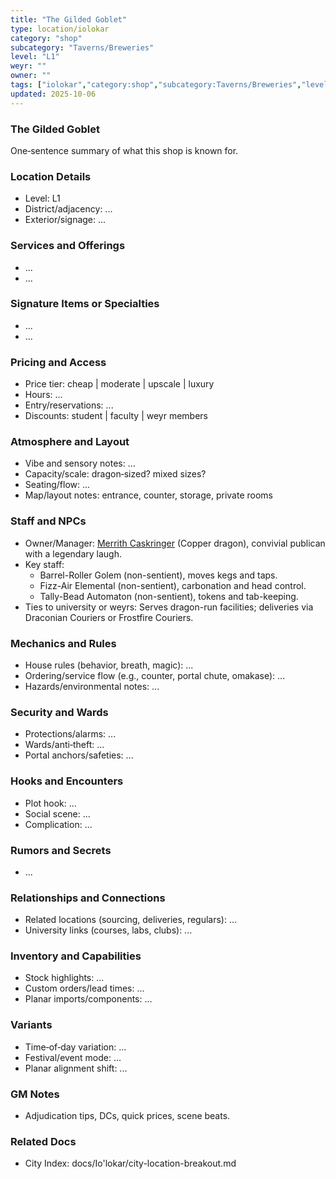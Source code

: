 ```yaml
---
title: "The Gilded Goblet"
type: location/iolokar
category: "shop"
subcategory: "Taverns/Breweries"
level: "L1"
weyr: ""
owner: ""
tags: ["iolokar","category:shop","subcategory:Taverns/Breweries","level:L1"]
updated: 2025-10-06
---
```

### The Gilded Goblet

One‑sentence summary of what this shop is known for.

### Location Details

- Level: L1
- District/adjacency: ...
- Exterior/signage: ...

### Services and Offerings

- ...
- ...

### Signature Items or Specialties

- ...
- ...

### Pricing and Access

- Price tier: cheap | moderate | upscale | luxury
- Hours: ...
- Entry/reservations: ...
- Discounts: student | faculty | weyr members

### Atmosphere and Layout

- Vibe and sensory notes: ...
- Capacity/scale: dragon‑sized? mixed sizes?
- Seating/flow: ...
- Map/layout notes: entrance, counter, storage, private rooms

### Staff and NPCs

- Owner/Manager: [Merrith Caskringer](../People/merrith-caskringer.md) (Copper dragon), convivial publican with a legendary laugh.
- Key staff:
  - Barrel-Roller Golem (non-sentient), moves kegs and taps.
  - Fizz-Air Elemental (non-sentient), carbonation and head control.
  - Tally-Bead Automaton (non-sentient), tokens and tab-keeping.
- Ties to university or weyrs: Serves dragon-run facilities; deliveries via Draconian Couriers or Frostfire Couriers.

### Mechanics and Rules

- House rules (behavior, breath, magic): ...
- Ordering/service flow (e.g., counter, portal chute, omakase): ...
- Hazards/environmental notes: ...

### Security and Wards

- Protections/alarms: ...
- Wards/anti‑theft: ...
- Portal anchors/safeties: ...

### Hooks and Encounters

- Plot hook: ...
- Social scene: ...
- Complication: ...

### Rumors and Secrets

- ...

### Relationships and Connections

- Related locations (sourcing, deliveries, regulars): ...
- University links (courses, labs, clubs): ...

### Inventory and Capabilities

- Stock highlights: ...
- Custom orders/lead times: ...
- Planar imports/components: ...

### Variants

- Time‑of‑day variation: ...
- Festival/event mode: ...
- Planar alignment shift: ...

### GM Notes

- Adjudication tips, DCs, quick prices, scene beats.

### Related Docs

- City Index: docs/Io'lokar/city-location-breakout.md
